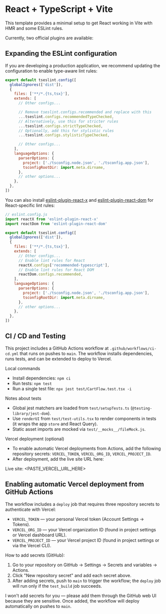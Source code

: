 # React + TypeScript + Vite

This template provides a minimal setup to get React working in Vite with HMR and some ESLint rules.

Currently, two official plugins are available:


## Expanding the ESLint configuration

If you are developing a production application, we recommend updating the configuration to enable type-aware lint rules:

```js
export default tseslint.config([
  globalIgnores(['dist']),
  {
    files: ['**/*.{ts,tsx}'],
    extends: [
      // Other configs...

      // Remove tseslint.configs.recommended and replace with this
      ...tseslint.configs.recommendedTypeChecked,
      // Alternatively, use this for stricter rules
      ...tseslint.configs.strictTypeChecked,
      // Optionally, add this for stylistic rules
      ...tseslint.configs.stylisticTypeChecked,

      // Other configs...
    ],
    languageOptions: {
      parserOptions: {
        project: ['./tsconfig.node.json', './tsconfig.app.json'],
        tsconfigRootDir: import.meta.dirname,
      },
      // other options...
    },
  },
])
```

You can also install [eslint-plugin-react-x](https://github.com/Rel1cx/eslint-react/tree/main/packages/plugins/eslint-plugin-react-x) and [eslint-plugin-react-dom](https://github.com/Rel1cx/eslint-react/tree/main/packages/plugins/eslint-plugin-react-dom) for React-specific lint rules:

```js
// eslint.config.js
import reactX from 'eslint-plugin-react-x'
import reactDom from 'eslint-plugin-react-dom'

export default tseslint.config([
  globalIgnores(['dist']),
  {
    files: ['**/*.{ts,tsx}'],
    extends: [
      // Other configs...
      // Enable lint rules for React
      reactX.configs['recommended-typescript'],
      // Enable lint rules for React DOM
      reactDom.configs.recommended,
    ],
    languageOptions: {
      parserOptions: {
        project: ['./tsconfig.node.json', './tsconfig.app.json'],
        tsconfigRootDir: import.meta.dirname,
      },
      // other options...
    },
  },
])
```

## CI / CD and Testing

This project includes a GitHub Actions workflow at `.github/workflows/ci-cd.yml` that runs on pushes to `main`. The workflow installs dependencies, runs tests, and can be extended to deploy to Vercel.

Local commands
- Install dependencies: `npm ci`
- Run tests: `npm test`
- Run a single test file: `npx jest test/CartFlow.test.tsx -i`

Notes about tests
- Global jest matchers are loaded from `test/setupTests.ts` (`@testing-library/jest-dom`).
- Use `renderUI` from `test/test-utils.tsx` to render components in tests (it wraps the app `store` and React Query).
- Static asset imports are mocked via `test/__mocks__/fileMock.js`.

Vercel deployment (optional)
- To enable automatic Vercel deployments from Actions, add the following repository secrets: `VERCEL_TOKEN`, `VERCEL_ORG_ID`, `VERCEL_PROJECT_ID`.
- After deployment, add the live site URL here:

Live site: <PASTE_VERCEL_URL_HERE>

## Enabling automatic Vercel deployment from GitHub Actions

The workflow includes a `deploy` job that requires three repository secrets to authenticate with Vercel:

- `VERCEL_TOKEN` — your personal Vercel token (Account Settings → Tokens).
- `VERCEL_ORG_ID` — your Vercel organization ID (found in project settings or Vercel dashboard URL).
- `VERCEL_PROJECT_ID` — your Vercel project ID (found in project settings or via the Vercel CLI).

How to add secrets (GitHub):

1. Go to your repository on GitHub → Settings → Secrets and variables → Actions.
2. Click "New repository secret" and add each secret above.
3. After adding secrets, push to `main` to trigger the workflow; the `deploy` job will run only if the `test_build` job succeeds.

I won't add secrets for you — please add them through the GitHub web UI because they are sensitive. Once added, the workflow will deploy automatically on pushes to `main`.
